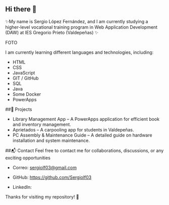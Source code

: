 
## Hi there 👋
✨My name is Sergio López Fernández, and I am currently studying a higher-level vocational training program in Web Application Development (DAW) at IES Gregorio Prieto (Valdepeñas) ✨

FOTO

I am currently learning different languages and technologies, including:
- HTML
- CSS
- JavaScript
- GIT / GitHub
- SQL
- Java
- Some Docker
- PowerApps

  
##🚀 Projects

- Library Management App – A PowerApps application for efficient book and inventory management.
- Aprietados – A carpooling app for students in Valdepeñas.
- PC Assembly & Maintenance Guide – A detailed guide on hardware installation and system maintenance.

##📬 Contact
Feel free to contact me for collaborations, discussions, or any exciting opportunities

- Correo: sergiolf03@gmail.com

- GitHub: https://github.com/Sergiolf03

- LinkedIn:

Thanks for visiting my repository! 🚀
